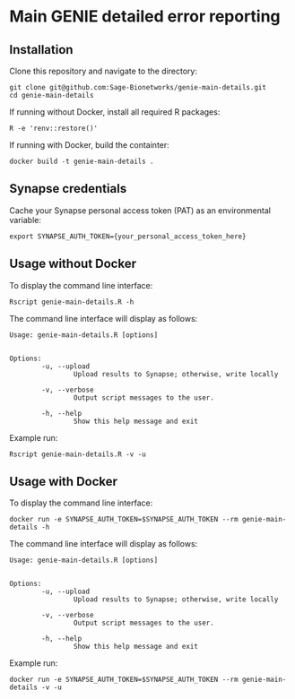# Main GENIE detailed error reporting

## Installation

Clone this repository and navigate to the directory:
```
git clone git@github.com:Sage-Bionetworks/genie-main-details.git
cd genie-main-details
```

If running without Docker, install all required R packages:
```
R -e 'renv::restore()'
```

If running with Docker, build the containter:
```
docker build -t genie-main-details .
```

## Synapse credentials

Cache your Synapse personal access token (PAT) as an environmental variable:
```
export SYNAPSE_AUTH_TOKEN={your_personal_access_token_here}
```

## Usage without Docker

To display the command line interface:
```
Rscript genie-main-details.R -h
```

The command line interface will display as follows:
```
Usage: genie-main-details.R [options]


Options:
        -u, --upload
                Upload results to Synapse; otherwise, write locally

        -v, --verbose
                Output script messages to the user.

        -h, --help
                Show this help message and exit
```

Example run: 
```
Rscript genie-main-details.R -v -u
```

## Usage with Docker

To display the command line interface:
```
docker run -e SYNAPSE_AUTH_TOKEN=$SYNAPSE_AUTH_TOKEN --rm genie-main-details -h
```

The command line interface will display as follows:
```
Usage: genie-main-details.R [options]


Options:
        -u, --upload
                Upload results to Synapse; otherwise, write locally

        -v, --verbose
                Output script messages to the user.

        -h, --help
                Show this help message and exit
```

Example run: 
```
docker run -e SYNAPSE_AUTH_TOKEN=$SYNAPSE_AUTH_TOKEN --rm genie-main-details -v -u
```
